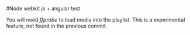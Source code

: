 #Node webkit js + angular test


You will need *ffprobe* to load media into the playlist.
This is a experimental feature, not found in the previous commit.
